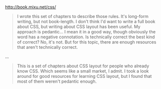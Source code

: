 http://book.mixu.net/css/

> I wrote this set of chapters to describe those rules. It's long-form writing, but not book-length. I don't think I'd want to write a full book about CSS, but writing about CSS layout has been useful. My approach is pedantic... I mean it in a good way, though obviously the word has a negative connotation. Is technically correct the best kind of correct? No, it's not. But for this topic, there are enough resources that aren't technically correct.

...

> This is a set of chapters about CSS layout for people who already know CSS. Which seems like a small market, I admit. I took a look around for good resources for learning CSS layout, but I found that most of them weren't pedantic enough.